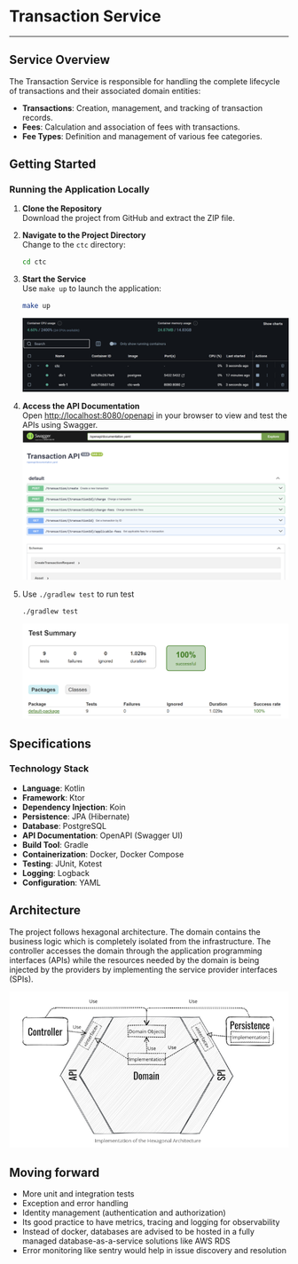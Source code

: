 # Transaction Service

---

## Service Overview

The Transaction Service is responsible for handling the complete lifecycle of transactions and their associated domain entities:

- **Transactions**: Creation, management, and tracking of transaction records.
- **Fees**: Calculation and association of fees with transactions.
- **Fee Types**: Definition and management of various fee categories.

## Getting Started

### Running the Application Locally

1. **Clone the Repository**  
   Download the project from GitHub and extract the ZIP file.

2. **Navigate to the Project Directory**  
   Change to the `ctc` directory:

   ```sh
   cd ctc
   ```

3. **Start the Service**  
   Use `make up` to launch the application:

   ```sh
   make up
   ```

   ![Docker running](screenshots/docker.png)

4. **Access the API Documentation**  
   Open [http://localhost:8080/openapi](http://localhost:8080/openapi) in your browser to view and test the APIs using Swagger.
   ![Swagger UI](screenshots/swagger.png)

5. Use `./gradlew test` to run test
   ```sh
   ./gradlew test
   ```
   ![Example result](screenshots/kotest.png)

## Specifications

### Technology Stack

- **Language**: Kotlin
- **Framework**: Ktor
- **Dependency Injection**: Koin
- **Persistence**: JPA (Hibernate)
- **Database**: PostgreSQL
- **API Documentation**: OpenAPI (Swagger UI)
- **Build Tool**: Gradle
- **Containerization**: Docker, Docker Compose
- **Testing**: JUnit, Kotest
- **Logging**: Logback
- **Configuration**: YAML

## Architecture

The project follows hexagonal architecture. The domain contains the business logic which is completely isolated from the infrastructure. The controller accesses the domain through the application programming interfaces (APIs) while the resources needed by the domain is being injected by the providers by implementing the service provider interfaces (SPIs).

![](screenshots/hexagonal-screenshot.png)

## Moving forward

- More unit and integration tests
- Exception and error handling
- Identity management (authentication and authorization)
- Its good practice to have metrics, tracing and logging for observability
- Instead of docker, databases are advised to be hosted in a fully managed database-as-a-service solutions like AWS RDS
- Error monitoring like sentry would help in issue discovery and resolution
